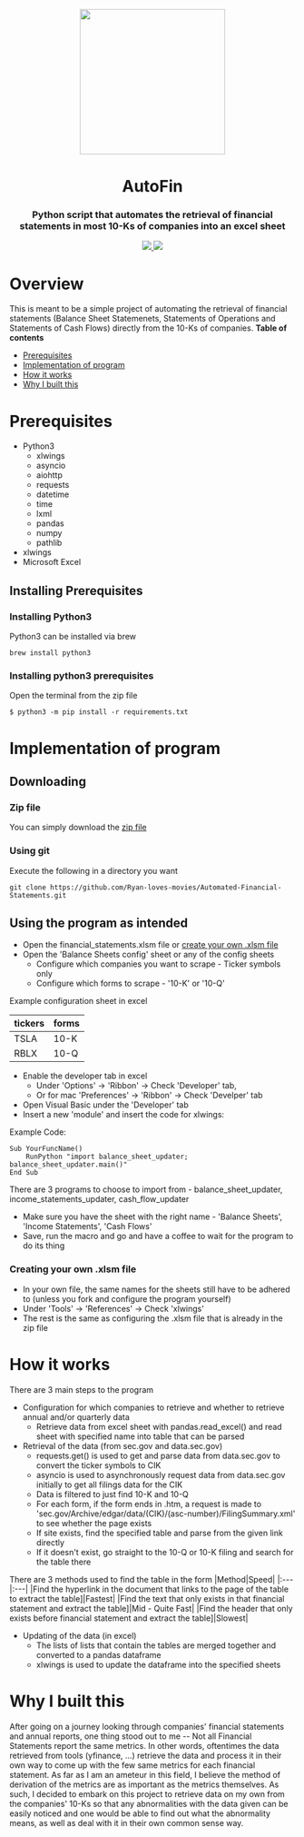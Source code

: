 <p align="center">
  <img style="-webkit-user-select: none; display: block; margin: auto; padding: env(safe-area-inset-top) env(safe-area-inset-right) env(safe-area-inset-bottom)   env(safe-area-inset-left); cursor: zoom-in;" src="https://mpng.subpng.com/20180610/kvb/kisspng-computer-icons-report-clip-art-fatality-analysis-reporting-system-5b1daa0cac57b9.3848326315286707327059.jpg" height = "256px" width = "256px">
  <h1 align="center">AutoFin</h1>
  <h3 align="center">Python script that automates the retrieval of financial statements in most 10-Ks of companies into an excel sheet</h3>
  <p align="center">
    <a href="https://lxml.de/index.html">
	    <img src="https://img.shields.io/badge/built%20with-lxml-green.svg" />
    </a>
    <a href="https://www.python.org/">
    	<img src="https://img.shields.io/badge/built%20with-Python3-red.svg" />
    </a>
  </p>
</p>

# Overview
This is meant to be a simple project of automating the retrieval of financial statements (Balance Sheet Statemenets, Statements of Operations and Statements of Cash Flows) directly from the 10-Ks of companies.
**Table of contents**
- [Prerequisites](#prerequisites)
- [Implementation of program](#implementation-of-program)
- [How it works](#how-it-works)
- [Why I built this](#why-I-built-this)

# Prerequisites
- Python3
  * xlwings
  * asyncio
  * aiohttp
  * requests
  * datetime
  * time
  * lxml
  * pandas
  * numpy
  * pathlib
- xlwings
- Microsoft Excel

## Installing Prerequisites

### Installing Python3
Python3 can be installed via brew
```
brew install python3
```

### Installing python3 prerequisites
Open the terminal from the zip file
```
$ python3 -m pip install -r requirements.txt
```

# Implementation of program

## Downloading
### Zip file
You can simply download the [zip file](https://github.com/Ryan-loves-movies/Automated-Financial-Statements/archive/refs/heads/master.zip) 

### Using git
Execute the following in a directory you want 

```
git clone https://github.com/Ryan-loves-movies/Automated-Financial-Statements.git
```

## Using the program as intended
- Open the financial_statements.xlsm file or [create your own .xlsm file](#creating-your-own-.xlsm-file)
- Open the 'Balance Sheets config' sheet or any of the config sheets
  * Configure which companies you want to scrape - Ticker symbols only
  * Configure which forms to scrape - '10-K' or '10-Q'

Example configuration sheet in excel

|tickers|forms|
|:---|:---|
|TSLA|10-K|
|RBLX|10-Q|
- Enable the developer tab in excel 
  * Under 'Options' -> 'Ribbon' -> Check 'Developer' tab, 
  * Or for mac 'Preferences' -> 'Ribbon' -> Check 'Develper' tab
- Open Visual Basic under the 'Developer' tab
- Insert a new 'module' and insert the code for xlwings:

Example Code:
```
Sub YourFuncName()
    RunPython "import balance_sheet_updater; balance_sheet_updater.main()"
End Sub
```
There are 3 programs to choose to import from - balance_sheet_updater, income_statements_updater, cash_flow_updater

- Make sure you have the sheet with the right name - 'Balance Sheets', 'Income Statements', 'Cash Flows'
- Save, run the macro and go and have a coffee to wait for the program to do its thing

### Creating your own .xlsm file
- In your own file, the same names for the sheets still have to be adhered to (unless you fork and configure the program yourself)
- Under 'Tools' -> 'References' -> Check 'xlwings'
- The rest is the same as configuring the .xlsm file that is already in the zip file



# How it works
There are 3 main steps to the program
- Configuration for which companies to retrieve and whether to retrieve annual and/or quarterly data
  * Retrieve data from excel sheet with pandas.read_excel() and read sheet with specified name into table that can be parsed
- Retrieval of the data (from sec.gov and data.sec.gov)
  * requests.get() is used to get and parse data from data.sec.gov to convert the ticker symbols to CIK
  * asyncio is used to asynchronously request data from data.sec.gov initially to get all filings data for the CIK
  * Data is filtered to just find 10-K and 10-Q
  * For each form, if the form ends in .htm, a request is made to 'sec.gov/Archive/edgar/data/(CIK)/(asc-number)/FilingSummary.xml' to see whether the page exists
  * If site exists, find the specified table and parse from the given link directly
  * If it doesn't exist, go straight to the 10-Q or 10-K filing and search for the table there

There are 3 methods used to find the table in the form
|Method|Speed|
|:---|:---|
|Find the hyperlink in the document that links to the page of the table to extract the table]|Fastest|
|Find the text that only exists in that financial statement and extract the table]|Mid - Quite Fast|
|Find the header that only exists before financial statement and extract the table]|Slowest|

- Updating of the data (in excel)
  * The lists of lists that contain the tables are merged together and converted to a pandas dataframe
  * xlwings is used to update the dataframe into the specified sheets



# Why I built this
After going on a journey looking through companies' financial statements and annual reports, one thing stood out to me -- Not all Financial Statements report the same metrics. 
In other words, oftentimes the data retrieved from tools (yfinance, ...) retrieve the data and process it in their own way to come up with the few same metrics for each financial statement. As far as I am an ameteur in this field, I believe the method of derivation of the metrics are as important as the metrics themselves. As such, I decided to embark on this project to retrieve data on my own from the companies' 10-Ks so that any abnormalities with the data given can be easily noticed and one would be able to find out what the abnormality means, as well as deal with it in their own common sense way.
